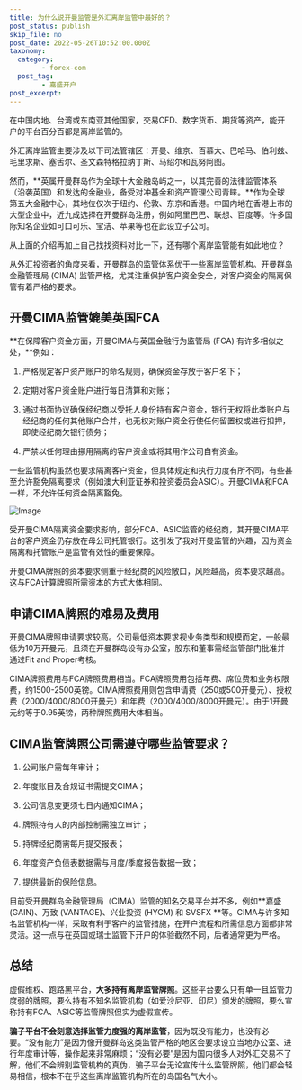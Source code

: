 ```yaml
---
title: 为什么说开曼监管是外汇离岸监管中最好的？
post_status: publish
skip_file: no
post_date: 2022-05-26T10:52:00.000Z
taxonomy:
  category:
        - forex-com
  post_tag:
        - 嘉盛开户
post_excerpt: 
---
```

在中国内地、台湾或东南亚其他国家，交易CFD、数字货币、期货等资产，能开户的平台百分百都是离岸监管的。

外汇离岸监管主要涉及以下司法管辖区：开曼、维京、百慕大、巴哈马、伯利兹、毛里求斯、塞舌尔、圣文森特格拉纳丁斯、马绍尔和瓦努阿图。

然而，**英属开曼群岛作为全球十大金融岛屿之一，以其完善的法律监管体系（沿袭英国）和发达的金融业，备受对冲基金和资产管理公司青睐。**作为全球第五大金融中心，其地位仅次于纽约、伦敦、东京和香港。中国内地在香港上市的大型企业中，近九成选择在开曼群岛注册，例如阿里巴巴、联想、百度等。许多国际知名企业如可口可乐、宝洁、苹果等也在此设立子公司。

从上面的介绍再加上自己找找资料对比一下，还有哪个离岸监管能有如此地位？

从外汇投资者的角度来看，开曼群岛的监管体系优于一些离岸监管机构。开曼群岛金融管理局 (CIMA) 监管严格，尤其注重保护客户资金安全，对客户资金的隔离保管有着严格的要求。

## 开曼CIMA监管媲美英国FCA

**在保障客户资金方面，开曼CIMA与英国金融行为监管局 (FCA) 有许多相似之处，**例如：

1. 严格规定客户资产账户的命名规则，确保资金存放于客户名下；

1. 定期对客户资金账户进行每日清算和对账；

1. 通过书面协议确保经纪商以受托人身份持有客户资金，银行无权将此类账户与经纪商的任何其他账户合并，也无权对账户资金行使任何留置权或进行扣押，即使经纪商欠银行债务；

1. 严禁以任何理由挪用隔离的客户资金或将其用作公司自有资金。

一些监管机构虽然也要求隔离客户资金，但具体规定和执行力度有所不同，有些甚至允许豁免隔离要求（例如澳大利亚证券和投资委员会ASIC）。开曼CIMA和FCA一样，不允许任何资金隔离豁免。

![Image](https://prod-files-secure.s3.us-west-2.amazonaws.com/39ed1227-6d7d-4570-be36-9ccd4a2c4241/bd849744-3fcb-4a37-8312-357962c8f065/image.png?X-Amz-Algorithm=AWS4-HMAC-SHA256&X-Amz-Content-Sha256=UNSIGNED-PAYLOAD&X-Amz-Credential=ASIAZI2LB466SV4ENAZA%2F20250610%2Fus-west-2%2Fs3%2Faws4_request&X-Amz-Date=20250610T101345Z&X-Amz-Expires=3600&X-Amz-Security-Token=IQoJb3JpZ2luX2VjEOD%2F%2F%2F%2F%2F%2F%2F%2F%2F%2FwEaCXVzLXdlc3QtMiJHMEUCIGtOoY8egP2IT0PVZL8%2BHpSMlkC46lGWAKvBNdu5z3%2BwAiEAwfkR1IOzaJKImPS7J95YuNS23aMTtYKmiem%2BShbyHYsqiAQIuf%2F%2F%2F%2F%2F%2F%2F%2F%2F%2FARAAGgw2Mzc0MjMxODM4MDUiDH0l2ly6NLDceXCd%2ByrcA44ng%2BYam0aHv4XoNH47CES7wQ3mauCpKWgQogflbJPi%2B8DII%2FAVClw5CK6BAvL9ZvWPpitS%2BtN%2Fzq6N5hNiQmE%2BjrKY3%2BBhHplbtam3teufEx52boTXdbSVeesCNzDgYNNHjZwXVipXMkMYc6YHlcRMDJm4BmjWNHBCHEyZ3%2BSxyK6D09w5zGrOcJvtFfslluVY7aDlVlRBNN2NedbwZoIZFO2RoHBmSnLYdIsZ9Tc18Tc81m2p6Xc79C9wBJAlOjegHbpBLNWv5LcSNZ2yoPmcMSYYkbRonH6GmOhpR%2BH9UBDSxJJTTZXnSlfx2bpxfeAm4n3r5VwyC6%2Bnd5Tlyy2RKdPM17ph56FpQyXVZoeM8Hx4bcVI7xKBd72NUs8z0cSYXcz4rjO3fNkj0%2F2wwkzqmlzL71AIC7Tlyv1ylGEMI5yhRYBaJ1%2FEzvsOYjE0la%2Bq%2FZsLOaUunzgvadJmOCb5PVuN8xkFOBjLVLqi1KzW3MhD3AJLgqmNDevinhfeYBGXDqI5e3IXyrHzMC98H4Aqt8%2BQe5i0DvE6YqbIgWmFLDqrJyjD2CiIxDJ4zeWES7oh2fh6M%2F3rZprCH8hsrzHbSmIeNB9ff8nuc%2BX5xXFQrvqGFGbbEBU6%2BecEMIDHn8IGOqUBAHn%2BDgdiYzbzO06u%2FzjfNXijx2qBTw3FcYEVW0bNitwIznAoebnBjhfhDA6%2FgEGwWJoPxf9JF11EfmWdjwytWlAmhwhIrbVisB59bQsdjSrjkPaaBAkqHuNAYc09zgKpzMjZDQ%2F9bV8uilP%2BEJ%2FCU3Ln5vbZLK%2Bk1X4jihGExRuMhXYvPJM%2B064vqiQA5fhNZ5pW9fS%2Bi7S4iFkfMaB30z9IlbxE&X-Amz-Signature=831779f93582624783778598e941a3c177bb7097ce457baa5f9f4581ec656dfa&X-Amz-SignedHeaders=host&x-id=GetObject)

受开曼CIMA隔离资金要求影响，部分FCA、ASIC监管的经纪商，其开曼CIMA平台的客户资金仍存放在母公司托管银行。这引发了我对开曼监管的兴趣，因为资金隔离和托管账户是监管有效性的重要保障。

开曼CIMA牌照的资本要求侧重于经纪商的风险敞口，风险越高，资本要求越高。这与FCA计算牌照所需资本的方式大体相同。

## **申请CIMA牌照的难易及费用**

开曼CIMA牌照申请要求较高。公司最低资本要求视业务类型和规模而定，一般最低为10万开曼元，且须在开曼群岛设有办公室，股东和董事需经监管部门批准并通过Fit and Proper考核。

CIMA牌照费用与FCA牌照费用相当。FCA牌照费用包括年费、席位费和业务权限费，约1500-2500英镑。CIMA牌照费用则包含申请费（250或500开曼元）、授权费（2000/4000/8000开曼元）和年费（2000/4000/8000开曼元）。由于1开曼元约等于0.95英镑，两种牌照费用大体相当。

## CIMA监管牌照公司需遵守哪些监管要求？

1. 公司账户需每年审计；

1. 年度账目及合规证书需提交CIMA；

1. 公司信息变更须七日内通知CIMA；

1. 牌照持有人的内部控制需独立审计；

1. 持牌经纪商需每月提交报表；

1. 年度资产负债表数据需与月度/季度报告数据一致；

1. 提供最新的保险信息。

目前受开曼群岛金融管理局（CIMA）监管的知名交易平台并不多，例如**嘉盛 (GAIN)、万致 (VANTAGE)、兴业投资 (HYCM) 和 SVSFX **等。CIMA与许多知名监管机构一样，采取有利于客户的监管措施，在开户流程和所需信息方面都非常灵活。这一点与在英国或瑞士监管下开户的体验截然不同，后者通常更为严格。

## 总结

虚假维权、跑路黑平台，**大多持有离岸监管牌照**。这些平台要么只有单一且监管力度弱的牌照，要么持有不知名监管机构（如爱沙尼亚、印尼）颁发的牌照，要么宣称持有FCA、ASIC等监管牌照但实为虚假宣传。

**骗子平台不会刻意选择监管力度强的离岸监管**，因为既没有能力，也没有必要。“没有能力”是因为像开曼群岛这类监管严格的地区会要求设立当地办公室、进行年度审计等，操作起来非常麻烦；“没有必要”是因为国内很多人对外汇交易不了解，他们不会辨别监管机构的真伪，骗子平台无论宣传什么监管牌照，他们都会轻易相信，根本不在乎这些离岸监管机构所在的岛国名气大小。